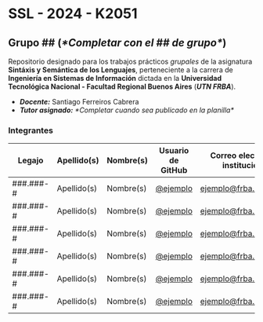 # SSL - 2024 - K2051
## Grupo \## (*\*Completar con el \## de grupo\**)

Repositorio designado para los trabajos prácticos *grupales* de la asignatura
**Sintáxis y Semántica de los Lenguajes**,
perteneciente a la carrera de **Ingeniería en Sistemas de Información** dictada en la
**Universidad Tecnológica Nacional - Facultad Regional Buenos Aires** (***UTN FRBA***).

- ***Docente:*** Santiago Ferreiros Cabrera
- ***Tutor asignado:*** *\*Completar cuando sea publicado en la planilla\**

### Integrantes
| Legajo    | Apellido(s) | Nombre(s) | Usuario de GitHub                      | Correo electrónico institucional |
| --------- | ----------- | --------- | -------------------------------------- | -------------------------------- |
| ###.###-# | Apellido(s) | Nombre(s) | [@ejemplo](https://github.com/ejemplo) | ejemplo@frba.utn.edu.ar          |
| ###.###-# | Apellido(s) | Nombre(s) | [@ejemplo](https://github.com/ejemplo) | ejemplo@frba.utn.edu.ar          |
| ###.###-# | Apellido(s) | Nombre(s) | [@ejemplo](https://github.com/ejemplo) | ejemplo@frba.utn.edu.ar          |
| ###.###-# | Apellido(s) | Nombre(s) | [@ejemplo](https://github.com/ejemplo) | ejemplo@frba.utn.edu.ar          |
| ###.###-# | Apellido(s) | Nombre(s) | [@ejemplo](https://github.com/ejemplo) | ejemplo@frba.utn.edu.ar          |
| ###.###-# | Apellido(s) | Nombre(s) | [@ejemplo](https://github.com/ejemplo) | ejemplo@frba.utn.edu.ar          |